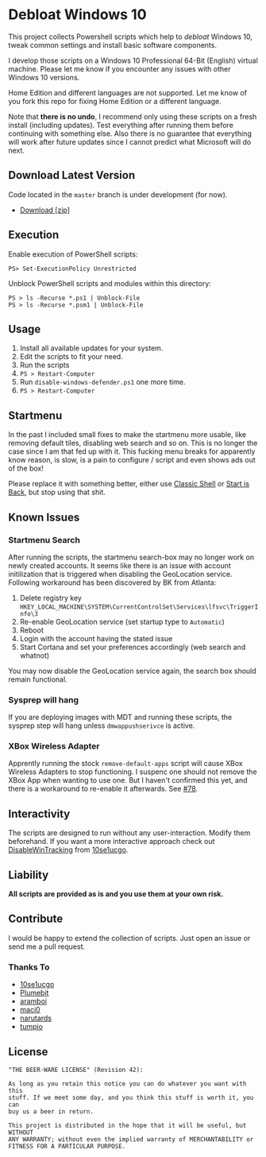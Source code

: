 # Debloat Windows 10

This project collects Powershell scripts which help to *debloat* Windows 10,
tweak common settings and install basic software components.

I develop those scripts on a Windows 10 Professional 64-Bit (English) virtual
machine. Please let me know if you encounter any issues with other Windows 10
versions.

Home Edition and different languages are not supported. Let me know of you fork
this repo for fixing Home Edition or a different language.

Note that **there is no undo**, I recommend only using these scripts on a fresh
install (including updates). Test everything after running them before
continuing with something else. Also there is no guarantee that everything will
work after future updates since I cannot predict what Microsoft will do next.

## Download Latest Version

Code located in the `master` branch is under development (for now).

- [Download [zip]](https://github.com/W4RH4WK/Debloat-Windows-10/archive/master.zip)

## Execution

Enable execution of PowerShell scripts:

    PS> Set-ExecutionPolicy Unrestricted

Unblock PowerShell scripts and modules within this directory:

    PS > ls -Recurse *.ps1 | Unblock-File
    PS > ls -Recurse *.psm1 | Unblock-File

## Usage

1. Install all available updates for your system.
2. Edit the scripts to fit your need.
3. Run the scripts
4. `PS > Restart-Computer`
5. Run `disable-windows-defender.ps1` one more time.
6. `PS > Restart-Computer`

## Startmenu

In the past I included small fixes to make the startmenu more usable, like
removing default tiles, disabling web search and so on. This is no longer the
case since I am that fed up with it. This fucking menu breaks for apparently
know reason, is slow, is a pain to configure / script and even shows ads out of
the box!

Please replace it with something better, either use [Classic Shell] or [Start
is Back], but stop using that shit.

[Classic Shell]: <http://www.classicshell.net/>
[Start is Back]: <http://startisback.com/>

## Known Issues

### Startmenu Search

After running the scripts, the startmenu search-box may no longer work on newly
created accounts. It seems like there is an issue with account initilization
that is triggered when disabling the GeoLocation service. Following workaround
has been discovered by BK from Atlanta:

1. Delete registry key `HKEY_LOCAL_MACHINE\SYSTEM\CurrentControlSet\Services\lfsvc\TriggerInfo\3`
2. Re-enable GeoLocation service (set startup type to `Automatic`)
3. Reboot
4. Login with the account having the stated issue
5. Start Cortana and set your preferences accordingly (web search and whatnot)

You may now disable the GeoLocation service again, the search box should remain
functional.

### Sysprep will hang

If you are deploying images with MDT and running these scripts, the sysprep
step will hang unless `dmwappushserivce` is active.

### XBox Wireless Adapter

Apprently running the stock `remove-default-apps` script will cause XBox
Wireless Adapters to stop functioning. I suspenc one should not remove the XBox
App when wanting to use one. But I haven't confirmed this yet, and there is a
workaround to re-enable it afterwards. See
[#78](https://github.com/W4RH4WK/Debloat-Windows-10/issues/78).

## Interactivity

The scripts are designed to run without any user-interaction. Modify them
beforehand. If you want a more interactive approach check out
[DisableWinTracking](https://github.com/10se1ucgo/DisableWinTracking) from
[10se1ucgo](https://github.com/10se1ucgo).

## Liability

**All scripts are provided as is and you use them at your own risk.**

## Contribute

I would be happy to extend the collection of scripts. Just open an issue or
send me a pull request.

### Thanks To

- [10se1ucgo](https://github.com/10se1ucgo)
- [Plumebit](https://github.com/Plumebit)
- [aramboi](https://github.com/aramboi)
- [maci0](https://github.com/maci0)
- [narutards](https://github.com/narutards)
- [tumpio](https://github.com/tumpio)

## License

    "THE BEER-WARE LICENSE" (Revision 42):

    As long as you retain this notice you can do whatever you want with this
    stuff. If we meet some day, and you think this stuff is worth it, you can
    buy us a beer in return.

    This project is distributed in the hope that it will be useful, but WITHOUT
    ANY WARRANTY; without even the implied warranty of MERCHANTABILITY or
    FITNESS FOR A PARTICULAR PURPOSE.
